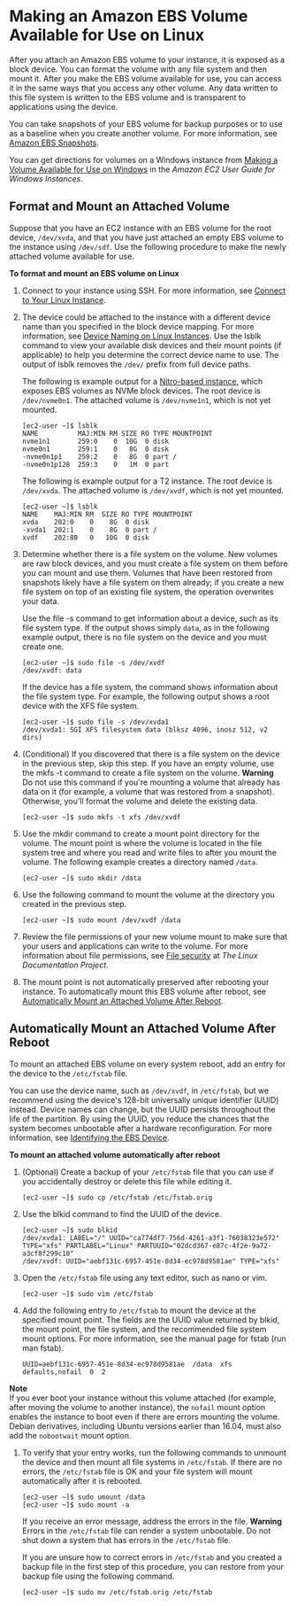 # Making an Amazon EBS Volume Available for Use on Linux<a name="ebs-using-volumes"></a>

After you attach an Amazon EBS volume to your instance, it is exposed as a block device\. You can format the volume with any file system and then mount it\. After you make the EBS volume available for use, you can access it in the same ways that you access any other volume\. Any data written to this file system is written to the EBS volume and is transparent to applications using the device\.

You can take snapshots of your EBS volume for backup purposes or to use as a baseline when you create another volume\. For more information, see [Amazon EBS Snapshots](EBSSnapshots.md)\.

You can get directions for volumes on a Windows instance from [Making a Volume Available for Use on Windows](https://docs.aws.amazon.com/AWSEC2/latest/WindowsGuide/ebs-using-volumes.html) in the *Amazon EC2 User Guide for Windows Instances*\.

## Format and Mount an Attached Volume<a name="ebs-format-mount-volume"></a>

Suppose that you have an EC2 instance with an EBS volume for the root device, `/dev/xvda`, and that you have just attached an empty EBS volume to the instance using `/dev/sdf`\. Use the following procedure to make the newly attached volume available for use\.

**To format and mount an EBS volume on Linux**

1. Connect to your instance using SSH\. For more information, see [Connect to Your Linux Instance](AccessingInstances.md)\.

1. The device could be attached to the instance with a different device name than you specified in the block device mapping\. For more information, see [Device Naming on Linux Instances](device_naming.md)\. Use the lsblk command to view your available disk devices and their mount points \(if applicable\) to help you determine the correct device name to use\. The output of lsblk removes the `/dev/` prefix from full device paths\.

   The following is example output for a [Nitro\-based instance](instance-types.md#ec2-nitro-instances), which exposes EBS volumes as NVMe block devices\. The root device is `/dev/nvme0n1`\. The attached volume is `/dev/nvme1n1`, which is not yet mounted\.

   ```
   [ec2-user ~]$ lsblk
   NAME          MAJ:MIN RM SIZE RO TYPE MOUNTPOINT
   nvme1n1       259:0    0  10G  0 disk
   nvme0n1       259:1    0   8G  0 disk
   -nvme0n1p1    259:2    0   8G  0 part /
   -nvme0n1p128  259:3    0   1M  0 part
   ```

   The following is example output for a T2 instance\. The root device is `/dev/xvda`\. The attached volume is `/dev/xvdf`, which is not yet mounted\.

   ```
   [ec2-user ~]$ lsblk
   NAME    MAJ:MIN RM  SIZE RO TYPE MOUNTPOINT
   xvda    202:0    0    8G  0 disk
   -xvda1  202:1    0    8G  0 part /
   xvdf    202:80   0   10G  0 disk
   ```

1. Determine whether there is a file system on the volume\. New volumes are raw block devices, and you must create a file system on them before you can mount and use them\. Volumes that have been restored from snapshots likely have a file system on them already; if you create a new file system on top of an existing file system, the operation overwrites your data\.

   Use the file \-s command to get information about a device, such as its file system type\. If the output shows simply `data`, as in the following example output, there is no file system on the device and you must create one\.

   ```
   [ec2-user ~]$ sudo file -s /dev/xvdf
   /dev/xvdf: data
   ```

   If the device has a file system, the command shows information about the file system type\. For example, the following output shows a root device with the XFS file system\.

   ```
   [ec2-user ~]$ sudo file -s /dev/xvda1
   /dev/xvda1: SGI XFS filesystem data (blksz 4096, inosz 512, v2 dirs)
   ```

1. <a name="create_file_system_step"></a>\(Conditional\) If you discovered that there is a file system on the device in the previous step, skip this step\. If you have an empty volume, use the mkfs \-t command to create a file system on the volume\.
**Warning**  
Do not use this command if you're mounting a volume that already has data on it \(for example, a volume that was restored from a snapshot\)\. Otherwise, you'll format the volume and delete the existing data\.

   ```
   [ec2-user ~]$ sudo mkfs -t xfs /dev/xvdf
   ```

1. Use the mkdir command to create a mount point directory for the volume\. The mount point is where the volume is located in the file system tree and where you read and write files to after you mount the volume\. The following example creates a directory named `/data`\.

   ```
   [ec2-user ~]$ sudo mkdir /data
   ```

1. Use the following command to mount the volume at the directory you created in the previous step\.

   ```
   [ec2-user ~]$ sudo mount /dev/xvdf /data
   ```

1. Review the file permissions of your new volume mount to make sure that your users and applications can write to the volume\. For more information about file permissions, see [File security](http://tldp.org/LDP/intro-linux/html/sect_03_04.html) at *The Linux Documentation Project*\.

1. The mount point is not automatically preserved after rebooting your instance\. To automatically mount this EBS volume after reboot, see [Automatically Mount an Attached Volume After Reboot](#ebs-mount-after-reboot)\.

## Automatically Mount an Attached Volume After Reboot<a name="ebs-mount-after-reboot"></a>

To mount an attached EBS volume on every system reboot, add an entry for the device to the `/etc/fstab` file\.

You can use the device name, such as `/dev/xvdf`, in `/etc/fstab`, but we recommend using the device's 128\-bit universally unique identifier \(UUID\) instead\. Device names can change, but the UUID persists throughout the life of the partition\. By using the UUID, you reduce the chances that the system becomes unbootable after a hardware reconfiguration\. For more information, see [Identifying the EBS Device](nvme-ebs-volumes.md#identify-nvme-ebs-device)\.

**To mount an attached volume automatically after reboot**

1. \(Optional\) Create a backup of your `/etc/fstab` file that you can use if you accidentally destroy or delete this file while editing it\.

   ```
   [ec2-user ~]$ sudo cp /etc/fstab /etc/fstab.orig
   ```

1. Use the blkid command to find the UUID of the device\.

   ```
   [ec2-user ~]$ sudo blkid
   /dev/xvda1: LABEL="/" UUID="ca774df7-756d-4261-a3f1-76038323e572" TYPE="xfs" PARTLABEL="Linux" PARTUUID="02dcd367-e87c-4f2e-9a72-a3cf8f299c10"
   /dev/xvdf: UUID="aebf131c-6957-451e-8d34-ec978d9581ae" TYPE="xfs"
   ```

1. Open the `/etc/fstab` file using any text editor, such as nano or vim\.

   ```
   [ec2-user ~]$ sudo vim /etc/fstab
   ```

1. Add the following entry to `/etc/fstab` to mount the device at the specified mount point\. The fields are the UUID value returned by blkid, the mount point, the file system, and the recommended file system mount options\. For more information, see the manual page for fstab \(run man fstab\)\.

   ```
   UUID=aebf131c-6957-451e-8d34-ec978d9581ae  /data  xfs  defaults,nofail  0  2
   ```
**Note**  
If you ever boot your instance without this volume attached \(for example, after moving the volume to another instance\), the `nofail` mount option enables the instance to boot even if there are errors mounting the volume\. Debian derivatives, including Ubuntu versions earlier than 16\.04, must also add the `nobootwait` mount option\.

1. To verify that your entry works, run the following commands to unmount the device and then mount all file systems in `/etc/fstab`\. If there are no errors, the `/etc/fstab` file is OK and your file system will mount automatically after it is rebooted\.

   ```
   [ec2-user ~]$ sudo umount /data
   [ec2-user ~]$ sudo mount -a
   ```

   If you receive an error message, address the errors in the file\.
**Warning**  
Errors in the `/etc/fstab` file can render a system unbootable\. Do not shut down a system that has errors in the `/etc/fstab` file\.

   If you are unsure how to correct errors in `/etc/fstab` and you created a backup file in the first step of this procedure, you can restore from your backup file using the following command\.

   ```
   [ec2-user ~]$ sudo mv /etc/fstab.orig /etc/fstab
   ```